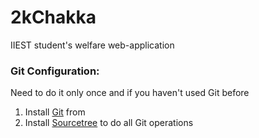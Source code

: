 # 2kChakka
IIEST student's welfare web-application

### Git Configuration:
Need to do it only once and if you haven't used Git before
1. Install [Git](http://git-scm.com/downloads) from 
2. Install [Sourcetree](http://www.sourcetreeapp.com/) to do all Git operations 

